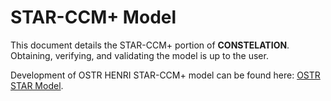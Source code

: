 # STAR-CCM+ Model

This document details the STAR-CCM+ portion of **CONSTELATION**. Obtaining, verifying, and validating the model is up to the user. 

Development of OSTR HENRI STAR-CCM+ model can be found here: [OSTR STAR Model](https://github.com/warrenau/ostr-henri-starccm).